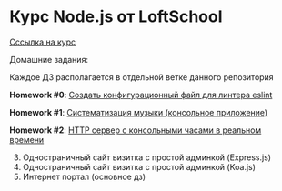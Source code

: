 # Курс Node.js от LoftSchool

[Сссылка на курс](https://loftschool.com/course/nodejs)

Домашние задания:

Каждое ДЗ располагается в отдельной ветке данного репозитория

**Homework #0**: [Создать конфигурационный файл для линтера eslint](https://github.com/taksenov/nodejs-loftschool-2017)

**Homework #1**: [Систематизация музыки (консольное приложение)](https://github.com/taksenov/nodejs-loftschool-2017/tree/homework-1)

**Homework #2**: [HTTP сервер с консольными часами в реальном времени](https://github.com/taksenov/nodejs-loftschool-2017/tree/homework-2)

3. Одностраничный сайт визитка с простой админкой (Express.js)
4. Одностраничный сайт визитка с простой админкой (Koa.js)
5. Интернет портал (основное дз)
